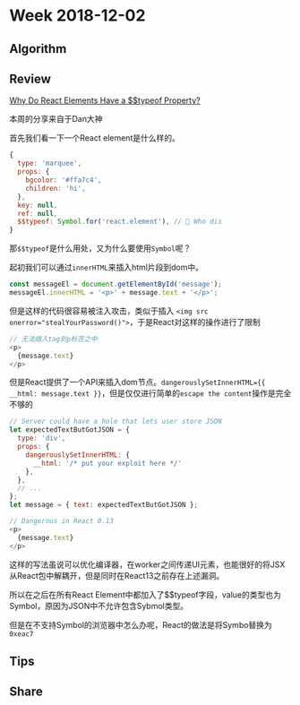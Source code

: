 # Week 2018-12-02

## Algorithm

## Review

[Why Do React Elements Have a $$typeof Property?](https://overreacted.io/why-do-react-elements-have-typeof-property/)

本周的分享来自于Dan大神

首先我们看一下一个React element是什么样的。

```js
{
  type: 'marquee',
  props: {
    bgcolor: '#ffa7c4',
    children: 'hi',
  },
  key: null,
  ref: null,
  $$typeof: Symbol.for('react.element'), // 🧐 Who dis
}
```

那`$$typeof`是什么用处，又为什么要使用`Symbol`呢？

起初我们可以通过`innerHTML`来插入html片段到dom中。

```js
const messageEl = document.getElementById('message');
messageEl.innerHTML = '<p>' + message.text + '</p>';
```

但是这样的代码很容易被注入攻击，类似于插入 `<img src onerror="stealYourPassword()">`，于是React对这样的操作进行了限制

```js
// 无法插入tag到p标签之中
<p>
  {message.text}
</p>
```

但是React提供了一个API来插入dom节点。`dangerouslySetInnerHTML={{ __html: message.text }}`，但是仅仅进行简单的`escape the content`操作是完全不够的

```js
// Server could have a hole that lets user store JSON
let expectedTextButGotJSON = {
  type: 'div',
  props: {
    dangerouslySetInnerHTML: {
      __html: '/* put your exploit here */'
    },
  },
  // ...
};
let message = { text: expectedTextButGotJSON };

// Dangerous in React 0.13
<p>
  {message.text}
</p>
```

这样的写法虽说可以优化编译器，在worker之间传递UI元素，也能很好的将JSX从React包中解耦开，但是同时在React13之前存在上述漏洞。

所以在之后在所有React Element中都加入了$$typeof字段，value的类型也为Symbol，原因为JSON中不允许包含Sybmol类型。

但是在不支持Symbol的浏览器中怎么办呢，React的做法是将Symbo替换为 `0xeac7`

## Tips

## Share